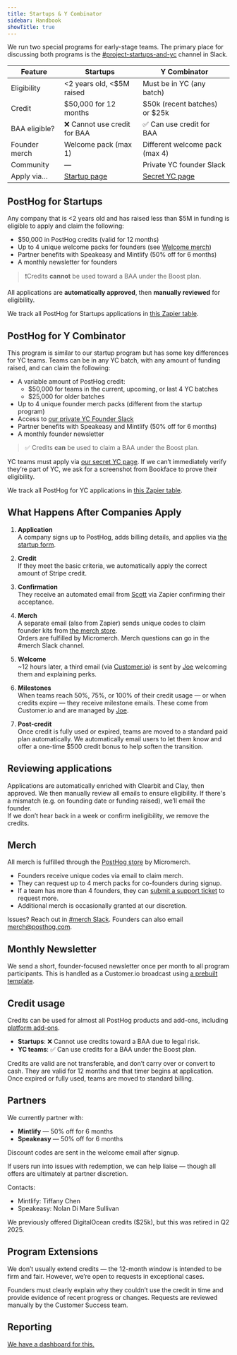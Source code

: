 ```yaml
---
title: Startups & Y Combinator
sidebar: Handbook
showTitle: true
---
```


We run two special programs for early-stage teams. The primary place for discussing both programs is the [#project-startups-and-yc](https://posthog.slack.com/archives/C088RSQKH2T) channel in Slack.

| Feature                     | Startups                      | Y Combinator                     |
|----------------------------|-------------------------------|----------------------------------|
| Eligibility                | <2 years old, <$5M raised     | Must be in YC (any batch)        |
| Credit                     | $50,000 for 12 months         | $50k (recent batches) or $25k    |
| BAA eligible?              | ❌ Cannot use credit for BAA  | ✅ Can use credit for BAA        |
| Founder merch              | Welcome pack (max 1)          | Different welcome pack (max 4)   |
| Community                  | —                             | Private YC founder Slack         |
| Apply via…                 | [Startup page](/startups)     | [Secret YC page](https://app.posthog.com/startups/yc) |

## PostHog for Startups

Any company that is <2 years old and has raised less than $5M in funding is eligible to apply and claim the following:

- $50,000 in PostHog credits (valid for 12 months)
- Up to 4 unique welcome packs for founders (see [Welcome merch](#welcome-merch))
- Partner benefits with Speakeasy and Mintlify (50% off for 6 months)
- A monthly newsletter for founders

> ❗Credits **cannot** be used toward a BAA under the Boost plan.

All applications are **automatically approved**, then **manually reviewed** for eligibility.  

We track all PostHog for Startups applications in [this Zapier table](http://tables.zapier.com/app/tables/t/01JRARGWTSDYCGNS12HXN3B6DY).

## PostHog for Y Combinator

This program is similar to our startup program but has some key differences for YC teams. Teams can be in any YC batch, with any amount of funding raised, and can claim the following:

- A variable amount of PostHog credit:
  - $50,000 for teams in the current, upcoming, or last 4 YC batches
  - $25,000 for older batches
- Up to 4 unique founder merch packs (different from the startup program)
- Access to [our private YC Founder Slack](https://posthog.slack.com/archives/C04J1TJ11UZ)
- Partner benefits with Speakeasy and Mintlify (50% off for 6 months)
- A monthly founder newsletter

> ✅ Credits **can** be used to claim a BAA under the Boost plan.

YC teams must apply via [our secret YC page](https://app.posthog.com/startups/yc). If we can’t immediately verify they’re part of YC, we ask for a screenshot from Bookface to prove their eligibility.

We track all PostHog for YC applications in [this Zapier table](https://tables.zapier.com/app/tables/t/01JRCYMWYAJNP3K0B6GTYKKBQB).

## What Happens After Companies Apply

1. **Application**  
   A company signs up to PostHog, adds billing details, and applies via [the startup form](https://app.posthog.com/startups).

2. **Credit**  
   If they meet the basic criteria, we automatically apply the correct amount of Stripe credit.

3. **Confirmation**  
   They receive an automated email from [Scott](community/profiles/32112) via Zapier confirming their acceptance.

4. **Merch**  
   A separate email (also from Zapier) sends unique codes to claim founder kits from [the merch store](/merch).  
   Orders are fulfilled by Micromerch. Merch questions can go in the #merch Slack channel.

5. **Welcome**  
   ~12 hours later, a third email (via [Customer.io](https://fly.customer.io/workspaces/127208/journeys/composer/actions/2185)) is sent by [Joe](community/profiles/29070) welcoming them and explaining perks.

6. **Milestones**  
   When teams reach 50%, 75%, or 100% of their credit usage — or when credits expire — they receive milestone emails. These come from Customer.io and are managed by [Joe](community/profiles/29070). 

7. **Post-credit**  
   Once credit is fully used or expired, teams are moved to a standard paid plan automatically. 
   We automatically email users to let them know and offer a one-time $500 credit bonus to help soften the transition.

## Reviewing applications

Applications are automatically enriched with Clearbit and Clay, then approved. We then manually review all emails to ensure eligibility. If there's a mismatch (e.g. on founding date or funding raised), we’ll email the founder.  
If we don’t hear back in a week or confirm ineligibility, we remove the credits.

## Merch

All merch is fulfilled through the [PostHog store](/merch) by Micromerch.

- Founders receive unique codes via email to claim merch.
- They can request up to 4 merch packs for co-founders during signup.
- If a team has more than 4 founders, they can [submit a support ticket](http://app.posthog.com/home#supportModal) to request more. 
- Additional merch is occasionally granted at our discretion.

Issues? Reach out in [#merch Slack](https://posthog.slack.com/archives/C04DWKH7DM3). Founders can also email [merch@posthog.com](mailto:merch@posthog.com).

## Monthly Newsletter

We send a short, founder-focused newsletter once per month to all program participants. This is handled as a Customer.io broadcast using [a prebuilt template](/handbook/brand/email-comms).

## Credit usage

Credits can be used for almost all PostHog products and add-ons, including [platform add-ons](/platform-addons).

- **Startups**: ❌ Cannot use credits toward a BAA due to legal risk.
- **YC teams**: ✅ Can use credits for a BAA under the Boost plan.

Credits are valid are not transferable, and don’t carry over or convert to cash. They are valid for 12 months and that timer begins at application. Once expired or fully used, teams are moved to standard billing.

## Partners

We currently partner with:

- **Mintlify** — 50% off for 6 months
- **Speakeasy** — 50% off for 6 months

Discount codes are sent in the welcome email after signup.

If users run into issues with redemption, we can help liaise — though all offers are ultimately at partner discretion.

Contacts:
- Mintlify: Tiffany Chen  
- Speakeasy: Nolan Di Mare Sullivan

We previously offered DigitalOcean credits ($25k), but this was retired in Q2 2025.

## Program Extensions

We don’t usually extend credits — the 12-month window is intended to be firm and fair. However, we’re open to requests in exceptional cases. 

Founders must clearly explain why they couldn’t use the credit in time and provide evidence of recent progress or changes. Requests are reviewed manually by the Customer Success team.

## Reporting

[We have a dashboard for this.](https://us.posthog.com/project/2/dashboard/188364)
